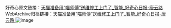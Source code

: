 好奇心原文链接：[天猫准备用“喵师傅”送维修工上门了_智能_好奇心日报-唐云路 ](https://www.qdaily.com/articles/10460.html)
WebArchive归档链接：[天猫准备用“喵师傅”送维修工上门了_智能_好奇心日报-唐云路 ](http://web.archive.org/web/20190623160351/https://www.qdaily.com/articles/10460.html)
![image](http://ww3.sinaimg.cn/large/007d5XDply1g3vys1725ij30u02imb29)